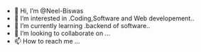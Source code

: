- 👋 Hi, I’m @Neel-Biswas
- 👀 I’m interested in .Coding,Software and Web developement..
- 🌱 I’m currently learning .backend of software..
- 💞️ I’m looking to collaborate on ...
- 📫 How to reach me ...

<!---
Neel-Biswas/Neel-Biswas is a ✨ special ✨ repository because its `README.md` (this file) appears on your GitHub profile.
You can click the Preview link to take a look at your changes.
--->
